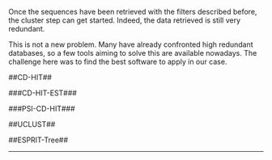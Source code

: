 Once the sequences have been retrieved with the filters described before, the cluster step can get started. Indeed, the data retrieved is still very redundant. 

This is not a new problem. Many have already confronted high redundant databases, so a few tools aiming to solve this are available nowadays. The challenge here was to find the best software to apply in our case.

##CD-HIT##



###CD-HIT-EST###

###PSI-CD-HIT###

##UCLUST##

##ESPRIT-Tree##

---

[^Cai]: Cai, Y., & Sun, Y. (2011). ESPRIT-Tree: Hierarchical clustering analysis of millions of 16S rRNA pyrosequences in quasilinear computational time. Nucleic Acids Research, 39(14), 1–10. http://doi.org/10.1093/nar/gkr349

[^Kim]: Kim, M., Lee, K.-H., Yoon, S.-W., Kim, B.-S., Chun, J., & Yi, H. (2013). Analytical Tools and Databases for Metagenomics in the Next-Generation Sequencing Era. Genomics & Informatics, 11(3), 102–113.

[^Edgar]: Edgar, R. C. (2010). Search and clustering orders of magnitude faster than BLAST. Bioinformatics, 26(19), 2460–2461. http://doi.org/10.1093/bioinformatics/btq461

[^Fu]: Fu, L., Niu, B., Zhu, Z., Wu, S., & Li, W. (2012). CD-HIT: Accelerated for clustering the next-generation sequencing data. Bioinformatics, 28(23), 3150–3152. http://doi.org/10.1093/bioinformatics/bts565

[^Quarst]: Quast, C., Pruesse, E., Yilmaz, P., Gerken, J., Schweer, T., Glo, F. O., & Yarza, P. (2013). The SILVA ribosomal RNA gene database project : improved data processing and web-based tools. Nucleic Acids Research, 41(November 2012), 590–596. http://doi.org/10.1093/nar/gks1219